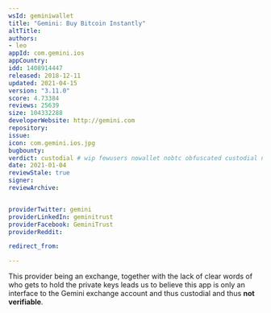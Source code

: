 ```yaml
---
wsId: geminiwallet
title: "Gemini: Buy Bitcoin Instantly"
altTitle: 
authors:
- leo
appId: com.gemini.ios
appCountry: 
idd: 1408914447
released: 2018-12-11
updated: 2021-04-15
version: "3.11.0"
score: 4.73384
reviews: 25639
size: 104332288
developerWebsite: http://gemini.com
repository: 
issue: 
icon: com.gemini.ios.jpg
bugbounty: 
verdict: custodial # wip fewusers nowallet nobtc obfuscated custodial nosource nonverifiable reproducible bounty defunct
date: 2021-01-04
reviewStale: true
signer: 
reviewArchive:


providerTwitter: gemini
providerLinkedIn: geminitrust
providerFacebook: GeminiTrust
providerReddit: 

redirect_from:

---
```


This provider being an exchange, together with the lack of clear words of who
gets to hold the private keys leads us to believe this app is only an interface
to the Gemini exchange account and thus custodial and thus **not verifiable**.
